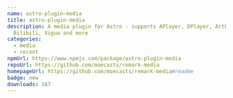 ```yaml
---
name: astro-plugin-media
title: astro-plugin-media
description: A media plugin for Astro - supports APlayer, DPlayer, ArtPlayer,
  Bilibili, Xigua and more
categories:
  - media
  - recent
npmUrl: https://www.npmjs.com/package/astro-plugin-media
repoUrl: https://github.com/moecasts/remark-media
homepageUrl: https://github.com/moecasts/remark-media#readme
badge: new
downloads: 167
---
```

